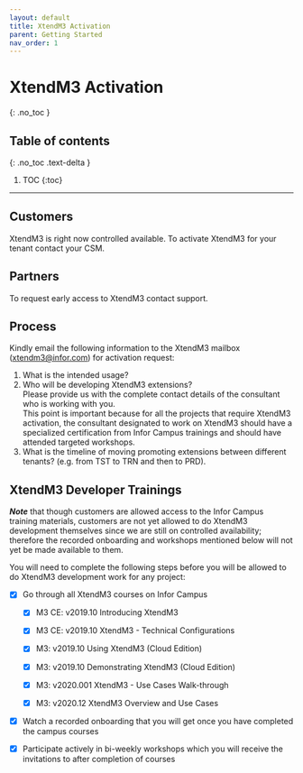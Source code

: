 ```yaml
---
layout: default
title: XtendM3 Activation
parent: Getting Started
nav_order: 1
---
```


# XtendM3 Activation
{: .no_toc }

## Table of contents
{: .no_toc .text-delta }

1. TOC
{:toc}

---

## Customers
XtendM3 is right now controlled available. To activate XtendM3 for your tenant contact your CSM.  


## Partners
To request early access to XtendM3 contact support.

## Process
Kindly email the following information to the XtendM3 mailbox ([xtendm3@infor.com](mailto://xtendm3@infor.com)) for activation request:     
1. What is the intended usage?  
2. Who will be developing XtendM3 extensions?  
Please provide us with the complete contact details of the consultant who is working with you.  
This point is important because for all the projects that require XtendM3 activation, the consultant designated to work on XtendM3 should have a specialized certification from Infor Campus trainings and should have attended targeted workshops. 
3.	What is the timeline of moving promoting extensions between different tenants? (e.g. from TST to TRN and then to PRD).  

## XtendM3 Developer Trainings
***Note*** that though customers are allowed access to the Infor Campus training materials, customers are not yet allowed to do XtendM3 development themselves since we are still on controlled availability; therefore the recorded onboarding and workshops mentioned below will not yet be made available to them.

You will need to complete the following steps before you will be allowed to do XtendM3 development work for any project:   

- [x] Go through all XtendM3 courses on Infor Campus  
     - [x] M3 CE: v2019.10 Introducing XtendM3  
     - [x] M3 CE: v2019.10 XtendM3 - Technical Configurations  
     - [x] M3: v2019.10 Using XtendM3 (Cloud Edition)  
     - [x] M3: v2019.10 Demonstrating XtendM3 (Cloud Edition)  
     - [x] M3: v2020.001 XtendM3 - Use Cases Walk-through  
     - [x] M3: v2020.12 XtendM3 Overview and Use Cases  
  
  
- [x] Watch a recorded onboarding that you will get once you have completed the campus courses  

- [x] Participate actively in bi-weekly workshops which you will receive the invitations to after completion of courses  
